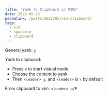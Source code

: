```yaml
---
title: 'Yank to Clipboard in VIM/'
date: 2022-05-25
permalink: /posts/2022/05/vim-clipboard/
tags:
  - vim
  - spacevim
  - clipboard
---
```


General yank: `y`

Yank to clipboard:
- Press `v` to start visiual mode
- Choose the content to yank
- Then `<leader> y`, and `<leader>` is `\` by default

From clipboard to vim: `<leader> p/P`
